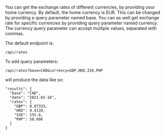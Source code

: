 You can get the exchange rates of different currencies, by providing your home currency.
By default, the home currency is EUR. This can be changed by providing a query parameter named base. 
You can as well get exchange rate for specific currencies by providing query parameter named currency. The currency query parameter can accept multiple values, separated with commas.

The default endpoint is:
```
/api/rates
```

To add query parameters:
```
/api/rates?base=CAD&currency=GBP,HKD,ISK,PHP
```
will produce the data like so:
```
"results": {
  "base": "CAD",
  "date": "2021-02-16",
  "rates": {
    "GBP": 0.87333,
    "HKD": 9.4139,
    "ISK": 155.6,
    "PHP": 58.606
  }
}
```